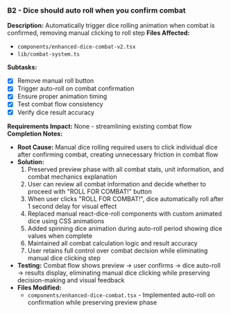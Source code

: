 ### B2 - Dice should auto roll when you confirm combat
**Description:** Automatically trigger dice rolling animation when combat is confirmed, removing manual clicking to roll step
**Files Affected:**
- `components/enhanced-dice-combat-v2.tsx`
- `lib/combat-system.ts`

**Subtasks:**
- [X] Remove manual roll button
- [X] Trigger auto-roll on combat confirmation
- [X] Ensure proper animation timing
- [X] Test combat flow consistency
- [X] Verify dice result accuracy

**Requirements Impact:** None - streamlining existing combat flow
**Completion Notes:** 
- **Root Cause:** Manual dice rolling required users to click individual dice after confirming combat, creating unnecessary friction in combat flow
- **Solution:** 
  1. Preserved preview phase with all combat stats, unit information, and combat mechanics explanation
  2. User can review all combat information and decide whether to proceed with "ROLL FOR COMBAT!" button
  3. When user clicks "ROLL FOR COMBAT!", dice automatically roll after 1 second delay for visual effect
  4. Replaced manual react-dice-roll components with custom animated dice using CSS animations
  5. Added spinning dice animation during auto-roll period showing dice values when complete
  6. Maintained all combat calculation logic and result accuracy
  7. User retains full control over combat decision while eliminating manual dice clicking step
- **Testing:** Combat flow shows preview → user confirms → dice auto-roll → results display, eliminating manual dice clicking while preserving decision-making and visual feedback
- **Files Modified:** 
  - `components/enhanced-dice-combat.tsx` - Implemented auto-roll on confirmation while preserving preview phase